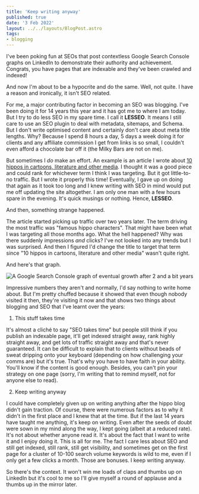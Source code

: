 ```yaml
---
title: 'Keep writing anyway'
published: true
date: '3 Feb 2022'
layout: ../../layouts/BlogPost.astro
tags:
- blogging
---
```


I've been poking fun at SEOs that post contextless Google Search Console graphs on LinkedIn to demonstrate their authority and achievement. Congrats, you have pages that are indexable and they've been crawled and indexed!

And now I'm about to be a hypocrite and do the same. Well, not quite. I have a reason and ironically, it isn't SEO related.

For me, a major contributing factor in becoming an SEO was blogging. I've been doing it for 14 years this year and it has got me to where I am today. But I try to do less SEO in my spare time. I call it **LESSEO**. It means I still care to use an SEO plugin to deal with metadata, sitemaps, and Schema. But I don't write optimised content and certainly don't care about meta title lengths. Why? Because I spend 8 hours a day, 5 days a week doing it for clients and any affiliate commission I get from links is so small, I couldn't even afford a chocolate bar off it (the Milky Bars are not on me).

But sometimes I _do_ make an effort. An example is an article I wrote about [10 hippos in cartoons, literature and other media](https://cultrface.co.uk/10-hippos-from-cartoons-literature-and-other-media/). I thought it was a good piece and could rank for whichever term I think I was targeting. But it got little-to-no traffic. But I wrote it properly this time! Eventually, I gave up on doing that again as it took too long and I knew writing with SEO in mind would put me off updating the site altogether. I am only one man with a few hours spare in the evening. It's quick musings or nothing. Hence, **LESSEO**.

And then, something strange happened.

The article started picking up traffic over two years later. The term driving the most traffic was "famous hippo characters". That might have been what I was targeting all those months ago. What the hell happened? Why was there suddenly impressions _and_ clicks? I've not looked into any trends but I was surprised. And then I figured I'd change the title to target that term since "10 hippos in cartoons, literature and other media" wasn't quite right.

And here's that graph.

![A Google Search Console graph of eventual growth after 2 and a bit years](/images/gsc.jpg)

Impressive numbers they aren't and normally, I'd say nothing to write home about. But I'm pretty chuffed because it showed that even though nobody visited it then, they're visiting it now and that shows two things about blogging and SEO that I've learnt over the years:

1. This stuff takes time

It's almost a cliché to say "SEO takes time" but people still think if you publish an indexable page, it'll get indexed straight away, rank highly straight away, and get lots of traffic straight away and that's never guaranteed. It can be difficult to explain that to clients without beads of sweat dripping onto your keyboard (depending on how challenging your comms are) but it's true. That's why you have to have faith in your ability. You'll know if the content is good enough. Besides, you can't pin your strategy on one page (sorry, I'm writing that to remind myself, not for anyone else to read).

2. Keep writing anyway

I could have completely given up on writing anything after the hippo blog didn't gain traction. Of course, there were numerous factors as to why it didn't in the first place and I knew that at the time. But if the last 14 years have taught me anything, it's keep on writing. Even after the seeds of doubt were sown in my mind along the way, I kept going (albeit at a reduced rate). It's not about whether anyone read it. It's about the fact that I want to write it and I enjoy doing it. This is all for me. The fact I care less about SEO and still get indexed, still rank, still get visibility, and sometimes get on the first page for a cluster of 10-100 search volume keywords is wild to me, even if I only get a few clicks a month. Those are bonuses. I keep writing anyway.

So there's the context. It won't win me loads of claps and thumbs up on LinkedIn but it's cool to me so I'll give myself a round of applause and a thumbs up in the mirror later.